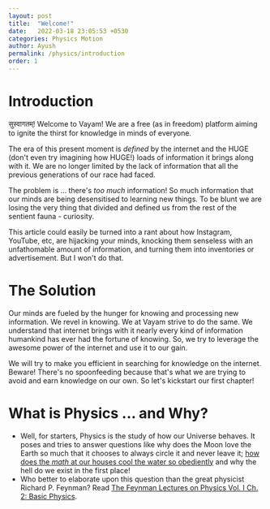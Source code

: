 ```yaml
---
layout: post
title:  "Welcome!"
date:   2022-03-18 23:05:53 +0530
categories: Physics Motion
author: Ayush
permalink: /physics/introduction
order: 1
---
```


# Introduction

सुस्वागतम्! Welcome to Vayam! We are a free (as in freedom) platform aiming to ignite the thirst for knowledge in minds of everyone.

The era of this present moment is *defined* by the internet and the HUGE (don't even try imagining how HUGE!) loads of information it brings along with it. We are no longer limited by the lack of information that all the previous generations of our race had faced.

The problem is ... there's *too much* information! So much information that our minds are being desensitised to learning new things. To be blunt we are losing the very thing that divided and defined us from the rest of the sentient fauna - curiosity.

This article could easily be turned into a rant about how Instagram, YouTube, etc, are hijacking your minds, knocking them senseless with an unfathomable amount of information, and turning them into inventories or advertisement. But I won't do that.

# The Solution

Our minds are fueled by the hunger for knowing and processing new information. We revel in knowing. We at Vayam strive to do the same. We understand that internet brings with it nearly every kind of information humankind has ever had the fortune of knowing. So, we try to leverage the awesome power of the internet and use it to our gain.

We will try to make you efficient in searching for knowledge on the internet. Beware! There's no spoonfeeding because that's what we are trying to avoid and earn knowledge on our own. So let's kickstart our first chapter!

# What is Physics ... and Why?

- Well, for starters, Physics is the study of how our Universe behaves. It poses and tries to answer questions like why does the Moon love the Earth so much that it chooses to always circle it and never leave it; [how does the *math* at our houses cool the water so obediently](https://www.quora.com/What-is-the-process-responsible-for-the-cooling-of-water-in-an-earthen-pot-during-the-summer) and why the hell do we exist in the first place!
- Who better to elaborate upon this question than the great physicist Richard P. Feynman? Read [The Feynman Lectures on Physics Vol. I Ch. 2: Basic Physics](https://www.feynmanlectures.caltech.edu/I_02.html).

# 
